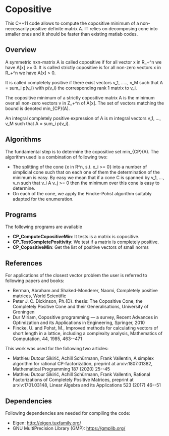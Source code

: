 Copositive
==========

This C++11 code allows to compute the copositive minimum of a non-necessarily
positive definite matrix A. IT relies on decomposing cone into smaller ones
and it should be faster than existing matlab codes.

Overview
--------

A symmetric nxn-matrix A is called copositive if for all vector x in R_+^n
we have A[x] >= 0. It is called strictly copositive is for all non-zero vectors
x in R_+^n we have A[x] > 0.

It is called completely positive if there exist vectors v_1, ....., v_M such
that A = sum_i p(v_i) with p(v_i) the corresponding rank 1 matrix to v_i.

The copositive minimum of a strictly copositive matrix A is the minimum over
all non-zero vectors v in Z_+^n of A[x]. The set of vectors matching the bound
is denoted min_{CP}(A).

An integral completely positive expression of A is m integral vectors
v_1, ..., v_M such that A = sum_i p(v_i).


Algorithms
----------

The fundamental step is to determine the copositive set min_{CP}(A). The algorithm used is a
combination of following two:
  * The splitting of the cone {x in R^n, s.t. x_i >= 0} into a number of simplicial cone such that
  on each one of them the determination of the minimum is easy. By easy we mean that if a cone C is spanned by v_1, ..., v_n such that v_i A v_j >= 0 then the minimum over this cone is easy to determine.
  * On each of the cone, we apply the Fincke-Pohst algorithm suitably adapted for the enumeration.

Programs
--------

The following programs are available
 * **CP_ComputeCopositiveMin**: It tests is a matrix is copositive.
 * **CP_TestCompletePositivity**: We test if a matrix is completely positive.
 * **CP_CopositiveMin**: Get the list of positive vectors of small norms

References
----------

For applications of the closest vector problem the user is referred to following papers and books:
  * Berman, Abraham and Shaked-Monderer, Naomi, Completely positive matrices, World Scientific
  * Peter J. C. Dickinson, Ph.{D}. thesis: The Copositive Cone, the Completely Positive Cone and their Generalisations, University of Groningen
  * Dur Miriam, Copositive programming — a survey, Recent Advances in Optimization and its Applications in Engineering, Springer, 2010
  * Fincke, U. and Pohst, M., Improved methods for calculating vectors of short length in a lattice, including a complexity analysis, Mathematics of Computation, 44, 1985, 463--471

This work was used for the following two articles:
  * Mathieu Dutour Sikirić, Achill Schürmann, Frank Vallentin, A simplex algorithm for rational CP-factorization, preprint at arxiv:1807.01382, Mathematical Programming 187 (2020) 25--45
  * Mathieu Dutour Sikirić, Achill Schürmann, Frank Vallentin, Rational Factorizations of Completely Positive Matrices, preprint at arxiv:1701.03148, Linear Algebra and its Applications 523 (2017) 46--51

Dependencies
------------

Following dependencies are needed for compiling the code:

  * Eigen: http://eigen.tuxfamily.org/
  * GNU MultiPrecision Library (GMP): https://gmplib.org/
